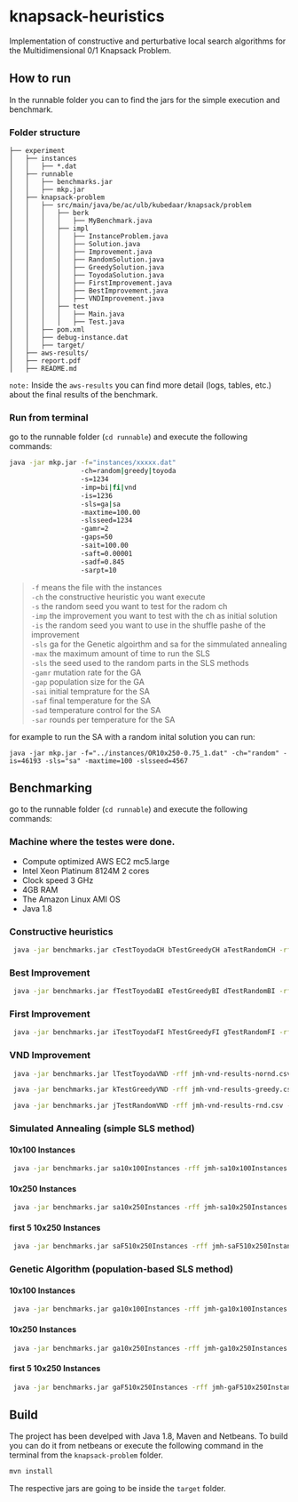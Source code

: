 # knapsack-heuristics
Implementation of constructive and perturbative local search algorithms for the Multidimensional 0/1 Knapsack Problem.

## How to run

In the runnable folder you can to find the jars for the simple execution and benchmark.

### Folder structure

```
├── experiment
│   ├── instances
│   │   ├── *.dat
│   ├── runnable
│   │   ├── benchmarks.jar
│   │   ├── mkp.jar
│   ├── knapsack-problem
│   │   ├── src/main/java/be/ac/ulb/kubedaar/knapsack/problem
│   │   │   ├── berk
│   │   │   │   ├── MyBenchmark.java
│   │   │   ├── impl
│   │   │   │   ├── InstanceProblem.java
│   │   │   │   ├── Solution.java
│   │   │   │   ├── Improvement.java
│   │   │   │   ├── RandomSolution.java
│   │   │   │   ├── GreedySolution.java
│   │   │   │   ├── ToyodaSolution.java
│   │   │   │   ├── FirstImprovement.java
│   │   │   │   ├── BestImprovement.java
│   │   │   │   ├── VNDImprovement.java
│   │   │   ├── test
│   │   │   │   ├── Main.java
│   │   │   │   ├── Test.java
│   │   ├── pom.xml
│   │   ├── debug-instance.dat
│   │   ├── target/
│   ├── aws-results/
│   ├── report.pdf
│   ├── README.md
```

`note:` Inside the `aws-results` you can find more detail (logs, tables, etc.) about the final results of the benchmark.

### Run from terminal
go to the runnable folder (`cd runnable`) and execute the following commands:
```bash
java -jar mkp.jar -f="instances/xxxxx.dat" 
                  -ch=random|greedy|toyoda 
                  -s=1234 
                  -imp=bi|fi|vnd 
                  -is=1236
                  -sls=ga|sa
                  -maxtime=100.00
                  -slsseed=1234
                  -gamr=2
                  -gaps=50
                  -sait=100.00
                  -saft=0.00001
                  -sadf=0.845
                  -sarpt=10
 ```
> `-f` means the file with the instances  
> `-ch` the constructive heuristic you want execute  
> `-s` the random seed you want to test for the radom ch  
> `-imp` the improvement you want to test with the ch as initial solution  
> `-is`  the random seed you want to use in the shuffle pashe of the improvement  
> `-sls` ga for the Genetic algoirthm and sa for the simmulated annealing  
> `-max` the maximum amount of time to run the SLS  
> `-sls` the seed used to the random parts in the SLS methods  
> `-gamr` mutation rate for the GA  
> `-gap` population size for the GA  
> `-sai` initial temprature for the SA  
> `-saf` final temperature for the SA  
> `-sad` temperature control for the SA  
> `-sar` rounds per temperature for the SA  

for example to run the SA with a random inital solution you can run:
```
java -jar mkp.jar -f="../instances/OR10x250-0.75_1.dat" -ch="random" -is=46193 -sls="sa" -maxtime=100 -slsseed=4567
```

## Benchmarking

go to the runnable folder (`cd runnable`) and execute the following commands:

### Machine where the testes were done.
- Compute optimized AWS EC2 mc5.large
- Intel Xeon Platinum 8124M 2 cores
- Clock speed 3 GHz
- 4GB RAM
- The Amazon Linux AMI OS
- Java 1.8

### Constructive heuristics
```bash
 java -jar benchmarks.jar cTestToyodaCH bTestGreedyCH aTestRandomCH -rff jmh-ch-results.csv -rf csv -wi 0 -f 0 | tee jmh-ch-results.log
 ```
### Best Improvement
```bash
 java -jar benchmarks.jar fTestToyodaBI eTestGreedyBI dTestRandomBI -rff jmh-bi-results.csv -rf csv -wi 0 -f 0 | tee jmh-bi-results.log
 ```
### First Improvement
```bash
 java -jar benchmarks.jar iTestToyodaFI hTestGreedyFI gTestRandomFI -rff jmh-fi-results.csv -rf csv -wi 0 -f 0 | tee jmh-fi-results.log
 ```
### VND Improvement
```bash
 java -jar benchmarks.jar lTestToyodaVND -rff jmh-vnd-results-nornd.csv -rf csv -wi 0 -f 0 | tee jmh-vnd-results-nornd.log
 ```
```bash
 java -jar benchmarks.jar kTestGreedyVND -rff jmh-vnd-results-greedy.csv -rf csv -wi 0 -f 0 | tee jmh-vnd-results-greedy.log
 ```
```bash
 java -jar benchmarks.jar jTestRandomVND -rff jmh-vnd-results-rnd.csv -rf csv -wi 0 -f 0 | tee jmh-vnd-results-rnd.log
 ```

### Simulated Annealing (simple SLS method)

#### 10x100 Instances
```bash
 java -jar benchmarks.jar sa10x100Instances -rff jmh-sa10x100Instances.csv -rf csv -wi 0 -f 1 | tee sa10x100Instances.log
 ```
#### 10x250 Instances 
```bash
 java -jar benchmarks.jar sa10x250Instances -rff jmh-sa10x250Instances.csv -rf csv -wi 0 -f 1 | tee sa10x250Instances.log
 ```
#### first 5 10x250 Instances
```bash
 java -jar benchmarks.jar saF510x250Instances -rff jmh-saF510x250Instances.csv -rf csv -wi 0 -f 1 | tee saF510x250Instances.log
 ```

### Genetic Algorithm (population-based SLS method)

#### 10x100 Instances
```bash
 java -jar benchmarks.jar ga10x100Instances -rff jmh-ga10x100Instances.csv -rf csv -wi 0 -f 1 | tee ga10x100Instances.log
 ```
#### 10x250 Instances 
```bash
 java -jar benchmarks.jar ga10x250Instances -rff jmh-ga10x250Instances.csv -rf csv -wi 0 -f 1 | tee ga10x250Instances.log
 ```
#### first 5 10x250 Instances
```bash
 java -jar benchmarks.jar gaF510x250Instances -rff jmh-gaF510x250Instances.csv -rf csv -wi 0 -f 1 | tee gaF510x250Instances.log
 ```

## Build

The project has been develped with Java 1.8, Maven and Netbeans. To build you can do it from netbeans or execute the following command in the terminal from the `knapsack-problem` folder.
```bash
mvn install
```
The respective jars are going to be inside the `target` folder.